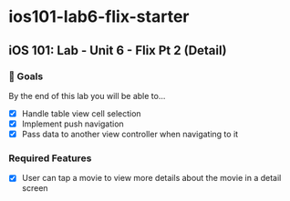 # ios101-lab6-flix-starter

## iOS 101: Lab - Unit 6 - Flix Pt 2 (Detail)

### 🎯 Goals
By the end of this lab you will be able to...

- [x] Handle table view cell selection
- [x] Implement push navigation
- [x] Pass data to another view controller when navigating to it
### Required Features
- [x] User can tap a movie to view more details about the movie in a detail screen

